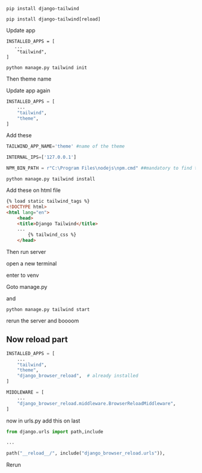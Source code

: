 ```
pip install django-tailwind
```
```
pip install django-tailwind[reload]
```


Update app

```
INSTALLED_APPS = [
   ...
    "tailwind",
]
```

```
python manage.py tailwind init 
```
Then theme name

Update app again
```python
INSTALLED_APPS = [
	...
    "tailwind",
    "theme",
]
```

Add these
```python
TAILWIND_APP_NAME='theme' #name of the theme

INTERNAL_IPS=['127.0.0.1']

NPM_BIN_PATH = r"C:\Program Files\nodejs\npm.cmd" ##mandatory to find this write "where npm" in cmd
```

```
python manage.py tailwind install
```


Add these on html file
```html
{% load static tailwind_tags %}
<!DOCTYPE html>
<html lang="en">
    <head>
    <title>Django Tailwind</title>
	...
        {% tailwind_css %}
    </head>
```

Then run server

open a new terminal

enter to venv

Goto manage.py

and 

```
python manage.py tailwind start
```

rerun the server and boooom


## Now reload part

```python
INSTALLED_APPS = [
	...
    "tailwind",
    "theme",
    "django_browser_reload",  # already installed
]
```

```python
MIDDLEWARE = [
	...
    "django_browser_reload.middleware.BrowserReloadMiddleware",
]
```


now in urls.py add this on last

```python
from django.urls import path,include

...

path("__reload__/", include("django_browser_reload.urls")),
```

Rerun